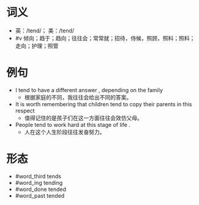 # 词义
- 英：/tend/； 美：/tend/
- #v 倾向；趋于；趋向；往往会；常常就；招待，侍候，照顾，照料；照料；走向；护理；照管
# 例句
- I tend to have a different answer , depending on the family
	- 根据家庭的不同，我往往会给出不同的答案。
- It is worth remembering that children tend to copy their parents in this respect
	- 值得记住的是孩子们在这一方面往往会效仿父母。
- People tend to work hard at this stage of life .
	- 人在这个人生阶段往往发奋努力。
# 形态
- #word_third tends
- #word_ing tending
- #word_done tended
- #word_past tended
